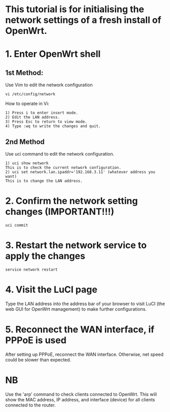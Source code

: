 # This tutorial is for initialising the network settings of a fresh install of OpenWrt.

# 1. Enter OpenWrt shell

## 1st Method:

Use Vim to edit the network configuration

```
vi /etc/config/network
```

How to operate in Vi:

```
1) Press i to enter insert mode.
2) Edit the LAN address.
3) Press Esc to return to view mode.
4) Type :wq to write the changes and quit.
```

## 2nd Method

Use uci command to edit the network configuration.

```
1) uci show network
This is to check the current network configuration.
2) uci set network.lan.ipaddr='192.168.3.11' (whatever address you want)
This is to change the LAN address.
```

# 2. Confirm the network setting changes (IMPORTANT!!!)

```
uci commit
```

# 3. Restart the network service to apply the changes

```
service network restart
```

# 4. Visit the LuCI page

Type the LAN address into the address bar of your browser to visit LuCI (the web GUI for OpenWrt management) to make further configurations.

# 5. Reconnect the WAN interface, if PPPoE is used

After setting up PPPoE, reconnect the WAN interface. Otherwise, net speed could be slower than expected.

# NB

Use the 'arp' command to check clients connected to OpenWrt. This will show the MAC address, IP address, and interface (device) for all clients connected to the router.
